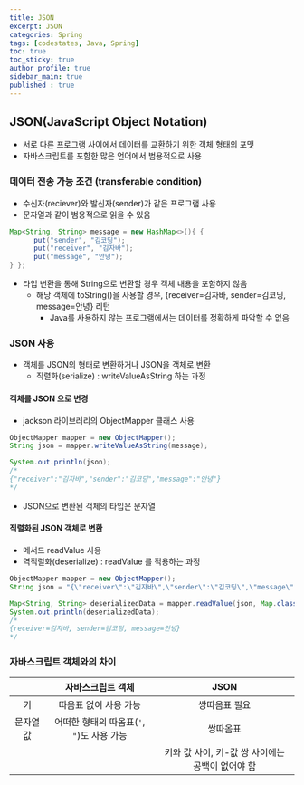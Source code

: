 ```yaml
---
title: JSON
excerpt: JSON
categories: Spring
tags: [codestates, Java, Spring]
toc: true
toc_sticky: true
author_profile: true
sidebar_main: true
published : true
---
```


## JSON(JavaScript Object Notation)
- 서로 다른 프로그램 사이에서 데이터를 교환하기 위한 객체 형태의 포맷
- 자바스크립트를 포함한 많은 언어에서 범용적으로 사용

### 데이터 전송 가능 조건 (transferable condition)

- 수신자(reciever)와 발신자(sender)가 같은 프로그램 사용
- 문자열과 같이 범용적으로 읽을 수 있음

```java
Map<String, String> message = new HashMap<>(){ {
      put("sender", "김코딩");
      put("receiver", "김자바");
      put("message", "안녕");
} };
```

- 타입 변환을 통해 String으로 변환할 경우 객체 내용을 포함하지 않음
   - 해당 객체에 toString()을 사용할 경우, {receiver=김자바, sender=김코딩, message=안녕} 리턴
      - Java를 사용하지 않는 프로그램에서는 데이터를 정확하게 파악할 수 없음


### JSON 사용
- 객체를 JSON의 형태로 변환하거나 JSON을 객체로 변환 
  - 직렬화(serialize) : writeValueAsString 하는 과정

#### 객체를 JSON 으로 변경
- jackson 라이브러리의 ObjectMapper 클래스 사용

```java
ObjectMapper mapper = new ObjectMapper();
String json = mapper.writeValueAsString(message);

System.out.println(json);
/*
{"receiver":"김자바","sender":"김코딩","message":"안녕"}
*/
```
- JSON으로 변환된 객체의 타입은 문자열


#### 직렬화된 JSON 객체로 변환
- 메서드 readValue 사용
- 역직렬화(deserialize) : readValue 를 적용하는 과정

```java
ObjectMapper mapper = new ObjectMapper();
String json = "{\"receiver\":\"김자바\",\"sender\":\"김코딩\",\"message\":\"안녕\"}";

Map<String, String> deserializedData = mapper.readValue(json, Map.class);
System.out.println(deserializedData);
/*
{receiver=김자바, sender=김코딩, message=안녕}
*/
```

### 자바스크립트 객체와의 차이

||자바스크립트 객체|JSON|
|:-:|:-:|:-:|
|키|따옴표 없이 사용 가능|쌍따옴표 필요|
|문자열 값|어떠한 형태의 따옴표(```'```, ```"```)도 사용 가능|쌍따옴표|
|||키와 값 사이, 키-값 쌍 사이에는 공백이 없어야 함|